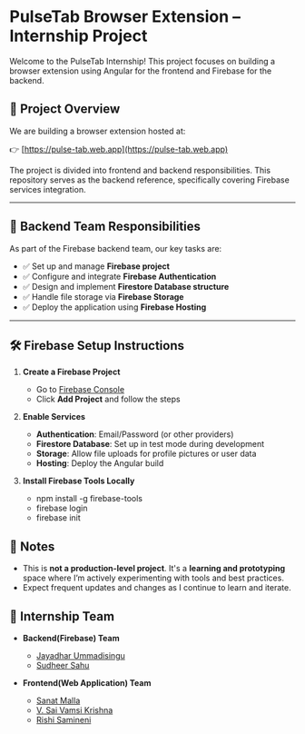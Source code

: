 # PulseTab Browser Extension – Internship Project

Welcome to the PulseTab Internship! This project focuses on building a browser extension using Angular for the frontend and Firebase for the backend.

## 🚀 Project Overview

We are building a browser extension hosted at:

👉 [https://pulse-tab.web.app](https://pulse-tab.web.app)

The project is divided into frontend and backend responsibilities. This repository serves as the backend reference, specifically covering Firebase services integration.

---

## 🔧 Backend Team Responsibilities

As part of the Firebase backend team, our key tasks are:

- ✅ Set up and manage **Firebase project**
- ✅ Configure and integrate **Firebase Authentication**
- ✅ Design and implement **Firestore Database structure**
- ✅ Handle file storage via **Firebase Storage**
- ✅ Deploy the application using **Firebase Hosting**

---

## 🛠 Firebase Setup Instructions

1. **Create a Firebase Project**
   - Go to [Firebase Console](https://console.firebase.google.com)
   - Click **Add Project** and follow the steps

2. **Enable Services**
   - **Authentication**: Email/Password (or other providers)
   - **Firestore Database**: Set up in test mode during development
   - **Storage**: Allow file uploads for profile pictures or user data
   - **Hosting**: Deploy the Angular build

3. **Install Firebase Tools Locally**
   * npm install -g firebase-tools
   * firebase login
   * firebase init


## 📌 Notes

* This is **not a production-level project**. It's a **learning and prototyping** space where I’m actively experimenting with tools and best practices.
* Expect frequent updates and changes as I continue to learn and iterate.

## 👥 Internship Team

- **Backend(Firebase) Team**
  - [Jayadhar Ummadisingu](https://github.com/U-Jayadhar)
  - [Sudheer Sahu](https://github.com/SUDHEERSAHU-123)

- **Frontend(Web Application) Team**
  - [Sanat Malla](https://github.com/Sanat1314)
  - [V. Sai Vamsi Krishna](https://github.com/Vamsi-1392)
  - [Rishi Samineni](https://github.com/RishiSamineni)